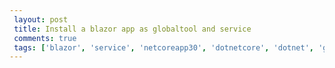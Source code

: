 ```yaml
---
 layout: post 
 title: Install a blazor app as globaltool and service
 comments: true
 tags: ['blazor', 'service', 'netcoreapp30', 'dotnetcore', 'dotnet', 'global-tool']
---
```

